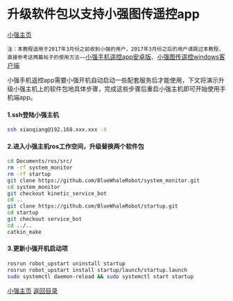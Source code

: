 # 升级软件包以支持小强图传遥控app<br>
[小强主页](https://www.bwbot.org/products/xiaoqiang-4-pro)

`注：本教程适用于2017年3月份之前收到小强的用户，2017年3月份之后的用户请跳过本教程，直接参考这两篇帖子的使用方法——`[小强手机遥控app安卓版](http://community.bwbot.org/topic/159/%E5%B0%8F%E5%BC%BA%E6%89%8B%E6%9C%BA%E9%81%A5%E6%8E%A7app%E5%AE%89%E5%8D%93%E7%89%88)、[小强图传遥控windows客户端](http://community.bwbot.org/topic/163/%E5%B0%8F%E5%BC%BA%E5%9B%BE%E4%BC%A0%E9%81%A5%E6%8E%A7windows%E5%AE%A2%E6%88%B7%E7%AB%AF)

小强手机遥控app需要小强开机自动启动一些配套服务后才能使用，下文将演示升级小强主机上的软件包地具体步骤，完成这些步骤后重启小强主机即可开始使用手机端app。

#### 1.ssh登陆小强主机

```bash
ssh xiaoqiang@192.168.xxx.xxx -X
```

#### 2.进入小强主机ros工作空间，升级替换两个软件包

```bash
cd Documents/ros/src/
rm -rf system_monitor
rm -rf startup
git clone https://github.com/BlueWhaleRobot/system_monitor.git
cd system_monitor
git checkout kinetic_service_bot
cd ..
git clone https://github.com/BlueWhaleRobot/startup.git
cd startup
git checkout service_bot
cd ../..
catkin_make
```

#### 3.更新小强开机启动项

```bash
rosrun robot_upstart uninstall startup
rosrun robot_upstart install startup/launch/startup.launch
sudo systemctl daemon-reload && sudo systemctl start startup
```

[小强主页](https://www.bwbot.org/products/xiaoqiang-4-pro)
[返回目录](https://community.bwbot.org/topic/110)

